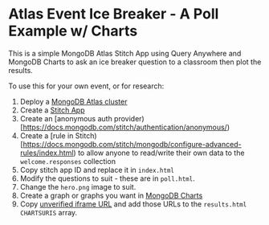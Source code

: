 # Atlas Event Ice Breaker - A Poll Example w/ Charts

This is a simple MongoDB Atlas Stitch App using Query Anywhere and MongoDB Charts to ask an ice breaker question to a classroom then plot the results.

To use this for your own event, or for research:

1. Deploy a [MongoDB Atlas cluster](https://cloud.mongodb.com)
2. Create a [Stitch App](https://docs.mongodb.com/stitch/procedures/create-stitch-app/)
3. Create an [anonymous auth provider)[https://docs.mongodb.com/stitch/authentication/anonymous/)
4. Create a [rule in Stitch)[https://docs.mongodb.com/stitch/mongodb/configure-advanced-rules/index.html) to allow anyone to read/write their own data to the `welcome.responses` collection
5. Copy stitch app ID and replace it in `index.html`
6. Modify the questions to suit - these are in `poll.html`.
7. Change the `hero.png` image to suit.
8. Create a graph or graphs you want in [MongoDB Charts](https://charts.mongodb.com/)
9. Copy [unverified iframe URL](https://docs.mongodb.com/charts/master/embedded-chart-options/index.html) and add those URLs to the `results.html` `CHARTSURIS` array.
